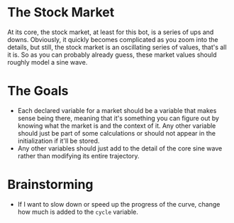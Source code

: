 # The Stock Market
At its core, the stock market, at least for this bot, is a series of ups and downs. Obviously, it quickly becomes complicated as you zoom into the details, but still, the stock market is an oscillating series of values, that's all it is. So as you can probably already guess, these market values should roughly model a sine wave.

# The Goals
- Each declared variable for a market should be a variable that makes sense being there, meaning that it's something you can figure out by knowing what the market is and the context of it. Any other variable should just be part of some calculations or should not appear in the initialization if it'll be stored.
- Any other variables should just add to the detail of the core sine wave rather than modifying its entire trajectory.

# Brainstorming
- If I want to slow down or speed up the progress of the curve, change how much is added to the `cycle` variable.